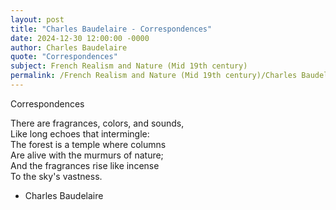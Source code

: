 ```yaml
---
layout: post
title: "Charles Baudelaire - Correspondences"
date: 2024-12-30 12:00:00 -0000
author: Charles Baudelaire
quote: "Correspondences"
subject: French Realism and Nature (Mid 19th century)
permalink: /French Realism and Nature (Mid 19th century)/Charles Baudelaire/Charles Baudelaire - Correspondences
---
```


Correspondences

There are fragrances, colors, and sounds,  
Like long echoes that intermingle:  
The forest is a temple where columns  
Are alive with the murmurs of nature;  
And the fragrances rise like incense  
To the sky's vastness.


- Charles Baudelaire
